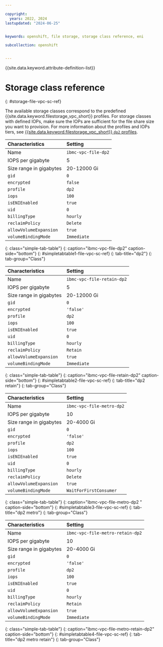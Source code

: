 ```yaml
---

copyright: 
  years: 2022, 2024
lastupdated: "2024-06-25"


keywords: openshift, file storage, storage class reference, eni

subcollection: openshift


---
```


{{site.data.keyword.attribute-definition-list}}


# Storage class reference
{: #storage-file-vpc-sc-ref}

The available storage classes correspond to the predefined {{site.data.keyword.filestorage_vpc_short}} profiles. For storage classes with defined IOPs, make sure the IOPs are sufficient for the file share size you want to provision. For more information about the profiles and IOPs tiers, see [{{site.data.keyword.filestorage_vpc_short}} `dp2` profiles](/docs/vpc?topic=vpc-file-storage-profiles&interface=ui#dp2-profile).





| Characteristics | Setting |
|:-----------------|:-----------------|
| Name | `ibmc-vpc-file-dp2` |
| IOPS per gigabyte | 5 |
| Size range in gigabytes | 20-12000 Gi |
| `gid` | `0` |
| `encrypted` | `false` |
| `profile` | `dp2` |
| `iops` | `100` |
| `isENIEnabled` | `true` |
| `uid` | `0` |
| `billingType` | `hourly` |
| `reclaimPolicy` | `Delete` |
| `allowVolumeExpansion` | `true` |
| `volumeBindingMode` | `Immediate` |
{: class="simple-tab-table"}
{: caption="ibmc-vpc-file-dp2" caption-side="bottom"}
{: #simpletabtable1-file-vpc-sc-ref}
{: tab-title="dp2"}
{: tab-group="Class"}

  

| Characteristics | Setting|
|:-----------------|:-----------------|
| Name | `ibmc-vpc-file-retain-dp2` |
| IOPS per gigabyte | 5 |
| Size range in gigabytes | 20-12000 Gi |
| `gid` | `0` |
| `encrypted` | `'false'` |
| `profile` | `dp2` |
| `iops` | `100` |
| `isENIEnabled` | `true` |
| `uid` | `0` |
| `billingType` | `hourly` |
| `reclaimPolicy` | `Retain` |
| `allowVolumeExpansion` | `true` |
| `volumeBindingMode` | `Immediate` |
{: class="simple-tab-table"}
{: caption="ibmc-vpc-file-retain-dp2" caption-side="bottom"}
{: #simpletabtable2-file-vpc-sc-ref}
{: tab-title="dp2 retain"}
{: tab-group="Class"}

| Characteristics | Setting|
|:-----------------|:-----------------|
| Name | `ibmc-vpc-file-metro-dp2` |
| IOPS per gigabyte | 10|
| Size range in gigabytes | 20-4000 Gi|
| `gid` | `0` |
| `encrypted` | `'false'` |
| `profile` | `dp2` |
| `iops` | `100` |
| `isENIEnabled` | `true` |
| `uid` | `0` |
| `billingType` | `hourly` |
| `reclaimPolicy` | `Delete` |
| `allowVolumeExpansion` | `true` |
| `volumeBindingMode` | `WaitForFirstConsumer` |
{: class="simple-tab-table"}
{: caption="ibmc-vpc-file-metro-dp2 " caption-side="bottom"}
{: #simpletabtable3-file-vpc-sc-ref}
{: tab-title="dp2 metro"}
{: tab-group="Class"}

| Characteristics | Setting|
|:-----------------|:-----------------|
| Name | `ibmc-vpc-file-metro-retain-dp2` |
| IOPS per gigabyte | 10|
| Size range in gigabytes | 20-4000 Gi|
| `gid` | `0` |
| `encrypted` | `'false'` |
| `profile` | `dp2` |
| `iops` | `100` |
| `isENIEnabled` | `true` |
| `uid` | `0` |
| `billingType` | `hourly` |
| `reclaimPolicy` | `Retain` |
| `allowVolumeExpansion` | `true` |
| `volumeBindingMode` | `Immediate` |
{: class="simple-tab-table"}
{: caption="ibmc-vpc-file-metro-retain-dp2" caption-side="bottom"}
{: #simpletabtable4-file-vpc-sc-ref}
{: tab-title="dp2 metro retain"}
{: tab-group="Class"}


